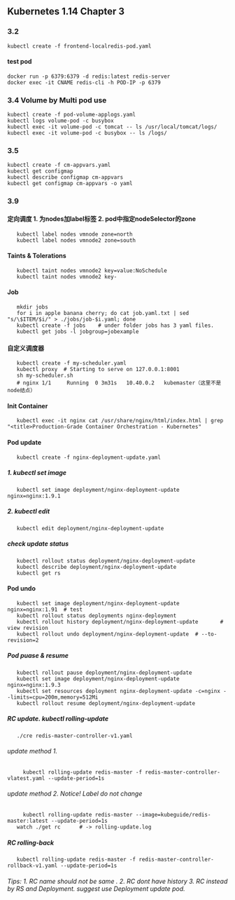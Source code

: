 ## Kubernetes 1.14 Chapter 3


### 3.2
	kubectl create -f frontend-localredis-pod.yaml

#### test pod
	docker run -p 6379:6379 -d redis:latest redis-server
	docker exec -it CNAME redis-cli -h POD-IP -p 6379


### 3.4 Volume by Multi pod use
	kubectl create -f pod-volume-applogs.yaml
	kubectl logs volume-pod -c busybox
	kubectl exec -it volume-pod -c tomcat -- ls /usr/local/tomcat/logs/
	kubectl exec -it volume-pod -c busybox -- ls /logs/

### 3.5 
	kubectl create -f cm-appvars.yaml
	kubectl get configmap
	kubectl describe configmap cm-appvars
	kubectl get configmap cm-appvars -o yaml

### 3.9

#### 定向调度 1. 为nodes加label标签  2. pod中指定nodeSelector的zone  
       kubectl label nodes vmnode zone=north
       kubectl label nodes vmnode2 zone=south

#### Taints & Tolerations
       kubectl taint nodes vmnode2 key=value:NoSchedule
       kubectl taint nodes vmnode2 key-

#### Job
       mkdir jobs
       for i in apple banana cherry; do cat job.yaml.txt | sed "s/\$ITEM/$i/" > ./jobs/job-$i.yaml; done
       kubectl create -f jobs    # under folder jobs has 3 yaml files.
       kubectl get jobs -l jobgroup=jobexample       

#### 自定义调度器
       kubectl create -f my-scheduler.yaml
       kubectl proxy  # Starting to serve on 127.0.0.1:8001
       sh my-scheduler.sh
       # nginx 1/1     Running  0 3m31s   10.40.0.2   kubemaster（这里不是node结点）

#### Init Container
       kubectl exec -it nginx cat /usr/share/nginx/html/index.html | grep "<title>Production-Grade Container Orchestration - Kubernetes"


#### Pod update
       kubectl create -f nginx-deployment-update.yaml
##### 1. kubectl set image
       kubectl set image deployment/nginx-deployment-update nginx=nginx:1.9.1 
##### 2. kubectl edit 
       kubectl edit deployment/nginx-deployment-update
##### check update status
       kubectl rollout status deployment/nginx-deployment-update
       kubectl describe deployment/nginx-deployment-update
       kubectl get rs


#### Pod undo
       kubectl set image deployment/nginx-deployment-update nginx=nginx:1.91  # test
       kubectl rollout status deployments nginx-deployment
       kubectl rollout history deployment/nginx-deployment-update       # view revision
       kubectl rollout undo deployment/nginx-deployment-update  # --to-revision=2

##### Pod puase & resume
       kubectl rollout pause deployment/nginx-deployment-update
       kubectl set image deployment/nginx-deployment-update nginx=nginx:1.9.3
       kubectl set resources deployment nginx-deployment-update -c=nginx --limits=cpu=200m,memory=512Mi
       kubectl rollout resume deployment/nginx-deployment-update


##### RC update. kubectl rolling-update 
       ./cre redis-master-controller-v1.yaml
###### update method 1.
         kubectl rolling-update redis-master -f redis-master-controller-vlatest.yaml --update-period=1s
###### update method 2.  Notice! Label do not change
         kubectl rolling-update redis-master --image=kubeguide/redis-master:latest --update-period=1s
       watch ./get rc      # -> rolling-update.log 
##### RC rolling-back
       kubectl rolling-update redis-master -f redis-master-controller-rollback-v1.yaml --update-period=1s
###### Tips: 1. RC name should not be same . 2. RC dont have history  3. RC instead by RS and Deployment.   suggest use Deployment update pod.




